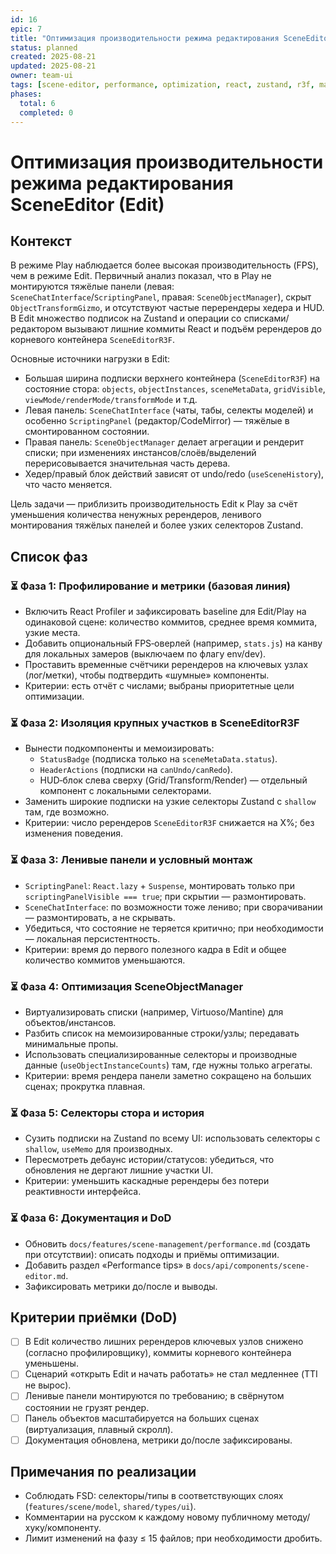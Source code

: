 ```yaml
---
id: 16
epic: 7
title: "Оптимизация производительности режима редактирования SceneEditor (Edit)"
status: planned
created: 2025-08-21
updated: 2025-08-21
owner: team-ui
tags: [scene-editor, performance, optimization, react, zustand, r3f, mantine]
phases:
  total: 6
  completed: 0
---
```


# Оптимизация производительности режима редактирования SceneEditor (Edit)

## Контекст
В режиме Play наблюдается более высокая производительность (FPS), чем в режиме Edit. Первичный анализ показал, что в Play не монтируются тяжёлые панели (левая: `SceneChatInterface`/`ScriptingPanel`, правая: `SceneObjectManager`), скрыт `ObjectTransformGizmo`, и отсутствуют частые перерендеры хедера и HUD. В Edit множество подписок на Zustand и операции со списками/редактором вызывают лишние коммиты React и подъём ререндеров до корневого контейнера `SceneEditorR3F`.

Основные источники нагрузки в Edit:
- Большая ширина подписки верхнего контейнера (`SceneEditorR3F`) на состояние стора: `objects`, `objectInstances`, `sceneMetaData`, `gridVisible`, `viewMode/renderMode/transformMode` и т.д.
- Левая панель: `SceneChatInterface` (чаты, табы, селекты моделей) и особенно `ScriptingPanel` (редактор/CodeMirror) — тяжёлые в смонтированном состоянии.
- Правая панель: `SceneObjectManager` делает агрегации и рендерит списки; при изменениях инстансов/слоёв/выделений перерисовывается значительная часть дерева.
- Хедер/правый блок действий зависят от undo/redo (`useSceneHistory`), что часто меняется.

Цель задачи — приблизить производительность Edit к Play за счёт уменьшения количества ненужных ререндеров, ленивого монтирования тяжёлых панелей и более узких селекторов Zustand.

## Список фаз

### ⏳ Фаза 1: Профилирование и метрики (базовая линия)
- Включить React Profiler и зафиксировать baseline для Edit/Play на одинаковой сцене: количество коммитов, среднее время коммита, узкие места.
- Добавить опциональный FPS‑оверлей (например, `stats.js`) на канву для локальных замеров (выключаем по флагу env/dev).
- Проставить временные счётчики ререндеров на ключевых узлах (лог/метки), чтобы подтвердить «шумные» компоненты.
- Критерии: есть отчёт с числами; выбраны приоритетные цели оптимизации.

### ⏳ Фаза 2: Изоляция крупных участков в SceneEditorR3F
- Вынести подкомпоненты и мемоизировать:
  - `StatusBadge` (подписка только на `sceneMetaData.status`).
  - `HeaderActions` (подписки на `canUndo/canRedo`).
  - HUD‑блок слева сверху (Grid/Transform/Render) — отдельный компонент с локальными селекторами.
- Заменить широкие подписки на узкие селекторы Zustand с `shallow` там, где возможно.
- Критерии: число ререндеров `SceneEditorR3F` снижается на X%; без изменения поведения.

### ⏳ Фаза 3: Ленивые панели и условный монтаж
- `ScriptingPanel`: `React.lazy` + `Suspense`, монтировать только при `scriptingPanelVisible === true`; при скрытии — размонтировать.
- `SceneChatInterface`: по возможности тоже лениво; при сворачивании — размонтировать, а не скрывать.
- Убедиться, что состояние не теряется критично; при необходимости — локальная персистентность.
- Критерии: время до первого полезного кадра в Edit и общее количество коммитов уменьшаются.

### ⏳ Фаза 4: Оптимизация SceneObjectManager
- Виртуализировать списки (например, Virtuoso/Mantine) для объектов/инстансов.
- Разбить список на мемоизированные строки/узлы; передавать минимальные пропы.
- Использовать специализированные селекторы и производные данные (`useObjectInstanceCounts`) там, где нужны только агрегаты.
- Критерии: время рендера панели заметно сокращено на больших сценах; прокрутка плавная.

### ⏳ Фаза 5: Селекторы стора и история
- Сузить подписки на Zustand по всему UI: использовать селекторы с `shallow`, `useMemo` для производных.
- Пересмотреть дебаунс истории/статусов: убедиться, что обновления не дергают лишние участки UI.
- Критерии: уменьшить каскадные ререндеры без потери реактивности интерфейса.

### ⏳ Фаза 6: Документация и DoD
- Обновить `docs/features/scene-management/performance.md` (создать при отсутствии): описать подходы и приёмы оптимизации.
- Добавить раздел «Performance tips» в `docs/api/components/scene-editor.md`.
- Зафиксировать метрики до/после и выводы.

## Критерии приёмки (DoD)
- [ ] В Edit количество лишних ререндеров ключевых узлов снижено (согласно профилировщику), коммиты корневого контейнера уменьшены.
- [ ] Сценарий «открыть Edit и начать работать» не стал медленнее (TTI не вырос).
- [ ] Ленивые панели монтируются по требованию; в свёрнутом состоянии не грузят рендер.
- [ ] Панель объектов масштабируется на больших сценах (виртуализация, плавный скролл).
- [ ] Документация обновлена, метрики до/после зафиксированы.

## Примечания по реализации
- Соблюдать FSD: селекторы/типы в соответствующих слоях (`features/scene/model`, `shared/types/ui`).
- Комментарии на русском к каждому новому публичному методу/хуку/компоненту.
- Лимит изменений на фазу ≤ 15 файлов; при необходимости дробить.
